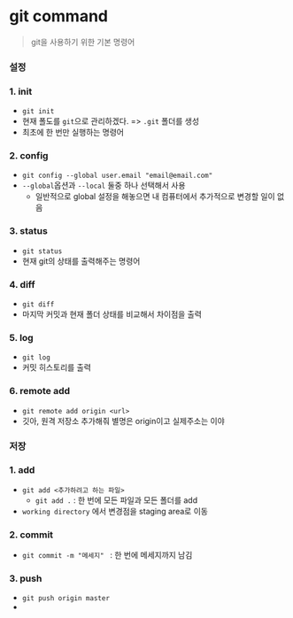 # git command

> git을 사용하기 위한 기본 명령어



### 설정

### 1. init

* `git init`
* 현재 폴도를 `git`으로 관리하겠다. => `.git` 폴더를 생성
* 최초에 한 번만 실행하는 명령어



### 2. config

* `git config --global user.email "email@email.com"`
* `--global`옵션과 `--local` 둘중 하나 선택해서 사용
  * 일반적으로 global 설정을 해놓으면 내 컴퓨터에서 추가적으로 변경할 일이 없음



### 3. status

* `git status`
* 현재 git의 상태를 출력해주는 명령어



### 4. diff

* `git diff`
* 마지막 커밋과 현재 폴더 상태를 비교해서 차이점을 출력



### 5. log

* `git log`
* 커밋 히스토리를 출력

### 6. remote add

* `git remote add origin <url>`
* 깃아, 원격 저장소 추가해줘 별명은 origin이고 실제주소는 <url> 이야



### 저장

### 1. add

* `git add <추가하려고 하는 파일>`
  * `git add .` : 한 번에 모든 파일과 모든 폴더를 add
* `working directory` 에서 변경점을 staging area로 이동



### 2. commit

* `git commit -m "메세지" ` : 한 번에 메세지까지 남김



### 3. push

* `git push origin master`
* 